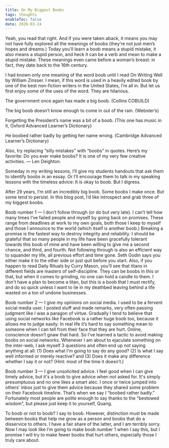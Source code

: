 ```yaml
---
title: On My Biggest Boobs
tags: thoughts
enableToc: false
date: 2020-03-24
---
```


Yeah, you read that right. And if you were taken aback, it means you may not have fully explored all the meanings of boobs (they’re not just men’s hopes and dreams.) Today you'll learn a boob means a stupid mistake, it also means a stupid person, and heck it can be a verb and mean to make a stupid mistake. These meanings even came before a woman’s breast: in fact, they date back to the 16th century.

I had known only one meaning of the word boob until I read On Writing Well by William Zinsser. I mean, if this word is used in a heavily edited book by one of the best non-fiction writers in the United States, I’m all in. But let us first enjoy some of the uses of the word. They are hilarious.

The government once again has made a big boob. (Collins COBUILD)

The big boob doesn’t know enough to come in out of the rain. (Webster’s)

Forgetting the President’s name was a bit of a boob. (This one has music in it, Oxford Advanced Learner’s Dictionary)

He boobed rather badly by getting her name wrong. (Cambridge Advanced Learner’s Dictionary)

Also, try replacing “silly mistakes” with “boobs” in quotes. Here’s my favorite: Do you ever make boobs? It is one of my very few creative activities. — Len Deighton.

Someday in my writing lessons, I’ll give my students handouts that ask them to identify boobs in an essay. Or I’ll encourage them to talk in my speaking lessons with the timeless advice: It is okay to boob. But I digress.

After 29 years, I’m still an incredibly big boob. Some boobs I make once. But some tend to persist. In this blog post, I’d like introspect and grab three of my biggest boobs.

Boob number 1 — I don’t follow through (or do but very late). I can’t tell how many times I’ve failed people and myself by going back on promises. These range from deadlines at work to my own goals, both those I keep to myself and those I announce to the world (which itself is another boob.) Breaking a promise is the fastest way to destroy integrity and reliability. I should be grateful that so many people in my life have been gracefully tolerant towards this boob of mine and have been willing to give me a second chance, and third, and fourth. Not following through is also an efficient way to squander my life, all previous effort and time gone. Seth Godin says you either make it to the other side or just quit before you start. Also, if you happen to read Daily Rituals by Curry Mason, you’ll see that titans in different fields are masters of self-discipline. They can be boobs in this or that, but when it comes to grinding, no one can hold a candle to them. I don't have a plan to become a titan, but this is a boob that I must rectify, and do so quick unless I want to lie in my deathbed leaving behind a life wasted on a ton of undone businesses.

Boob number 2 — I give my opinions on social media. I used to be a fervent social media user. I posted stuff and made remarks, very often passing judgment like I was a paragon of virtue. Gradually I tend to believe that using social networks like Facebook is a rather huge boob too, because it allows me to judge easily. In real life it’s hard to say something mean to someone when I can tell from their face that they are hurt. Online, conscience doesn’t gnaw that hard. So I’ve learned a tactic to avoid making boobs on social networks. Whenever I am about to ejaculate something on the inter-web, I ask myself 3 questions and often end up not saying anything at all: (1) Does what I'm going to say do any good? (2) Is what I say well informed or merely reactive? and (3) Does it make any difference whether I say it or not? (Hint: most of the time it doesn’t.)

Boob number 3 — I give unsolicited advice. I feel good when I can give timely advice, but it's a boob to give advice when not asked for. It's simply presumptuous and no one likes a smart alec. I once or twice jumped into others’ inbox just to give them advice because they shared some problem on their Facebook timeline. That’s when we say I “boobed rather badly.” Fortunately most people are polite enough to say thanks to the "bestowed wisdom", but please just keep it to yourself, Quang.

To boob or not to boob? I say to boob. However, distinction must be made between boobs that help me grow as a person and boobs that do a disservice to others. I have a fair share of the latter, and I am terribly sorry. Now I may look like I’m going to make boob number 1 when I say this, but I promise I will try to make fewer boobs that hurt others, especially those I truly care about.
